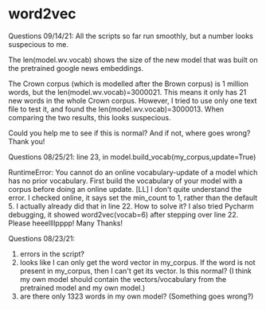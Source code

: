 # word2vec
Questions 09/14/21:
All the scripts so far run smoothly, but a number looks suspecious to me. 

The len(model.wv.vocab) shows the size of the new model that was built on the pretrained google news embeddings. 

The Crown corpus (which is modelled after the Brown corpus) is 1 million words, but the len(model.wv.vocab)=3000021. This means it only has 21 new words in the whole Crown corpus. However, I tried to use only one text file to test it, and found the len(model.wv.vocab)=3000013. When comparing the two results, this looks suspecious. 

Could you help me to see if this is normal? And if not, where goes wrong? Thank you! 




Questions 08/25/21:
line 23, in <module>
    model.build_vocab(my_corpus,update=True)

RuntimeError: You cannot do an online vocabulary-update of a model which has no prior vocabulary. First build the vocabulary of your model with a corpus before doing an online update.
[LL] I don't quite understand the error. I checked online, it says set the min_count to 1, rather than the default 5. I actually already did that in line 22. How to solve it? 
  I also tried Pycharm debugging, it showed word2vec(vocab=6) after stepping over line 22. 
 Please heeellllpppp! Many Thanks! 

Questions 08/23/21:
1) errors in the script?
2) looks like I can only get the word vector in my_corpus. If the word is not present in my_corpus, then I can't get its vector. Is this normal? (I think my own model should contain the vectors/vocabulary from the pretrained model and my own model.) 
3) are there only 1323 words in my own model? (Something goes wrong?) 
